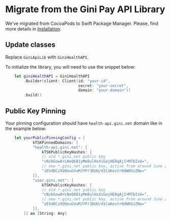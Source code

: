 Migrate from the Gini Pay API Library
======================================

We've migrated from CocoaPods to Swift Package Manager. Please, find more details in [Installation](https://developer.gini.net/gini-mobile-ios/GiniHealthAPILibrary/installation.html).

## Update classes

Replace `GiniApiLib` with `GiniHealthAPI`.

To initialize the library, you will need to use the snippet below:

```swift
    let giniHealthAPI = GiniHealthAPI
        .Builder(client: Client(id: "your-id",
                                secret: "your-secret",
                                domain: "your-domain"))
        .build()
```

## Public Key Pinning

 Your pinning configuration should have `health-api.gini.net` domain like in the example below:

```swift
    let yourPublicPinningConfig = [
            kTSKPinnedDomains: [
            "health-api.gini.net": [
                kTSKPublicKeyHashes: [
                // old *.gini.net public key
                "cNzbGowA+LNeQ681yMm8ulHxXiGojHE8qAjI+M7bIxU=",
                // new *.gini.net public key, active from around June 2020
                "zEVdOCzXU8euGVuMJYPr3DUU/d1CaKevtr0dW0XzZNo="
            ]],
            "user.gini.net": [
                kTSKPublicKeyHashes: [
                // old *.gini.net public key
                "cNzbGowA+LNeQ681yMm8ulHxXiGojHE8qAjI+M7bIxU=",
                // new *.gini.net public key, active from around June 2020
                "zEVdOCzXU8euGVuMJYPr3DUU/d1CaKevtr0dW0XzZNo="
            ]],
        ]] as [String: Any]
```

